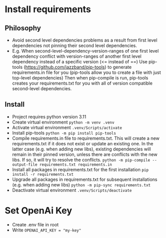 # Install requirements
## Philosophy
- Avoid second level dependencies problems as a result from first level dependencies not pinning their second level dependencies.
- E.g. When second-level-dependency-version-ranges of one first level dependency conflict with version-ranges of another first level dependency instead of a specific version (<= instead of ==)
    Use pip-tools (https://github.com/jazzband/pip-tools) to generate requirements.in file for you (pip-tools allow you to create a file with just top-level dependencies)
    Then when pip-compile is run, pip-tools creates your requirements.txt for you with all of version compatible second-level dependencies.
## Install
- Project requires python version 3.11
- Create virtual environment `python -m venv .venv`
- Activate virtual environment `.venv/Scripts/activate`
- Install pip-tools `python -m pip install pip-tools`
- Compile requirements.in file to requirements.txt. This will create a new requirements.txt if it does not exist or update an existing one. In the latter case (e.g. when adding new libs), existing dependencies will remain in their pinned version, unless there are conflicts with the new libs. If so, it will try to resolve the conflicts. 
  `python -m pip-compile --output-file requirements.txt requirements.in`
- Install all packages in requirements.txt for the first installation
  `pip install -r requirements.txt`
- Upgrade all packages in requirements.txt for subsequent installations (e.g. when adding new libs)
  `python -m pip-sync requirements.txt`
- Deactivate virtual environment
  `.venv/Scripts/deactivate`
  
# Set OpenAi Key
- Create .env file in root
- Write `OPENAI_API_KEY = "my-key"`